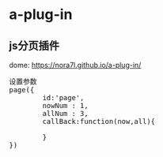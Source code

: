 # a-plug-in
## js分页插件
dome: https://nora7l.github.io/a-plug-in/
>
<pre>
设置参数
page({
		id:'page',
		nowNum : 1,
		allNum : 3,
		callBack:function(now,all){
	       
		}
})
</pre>
